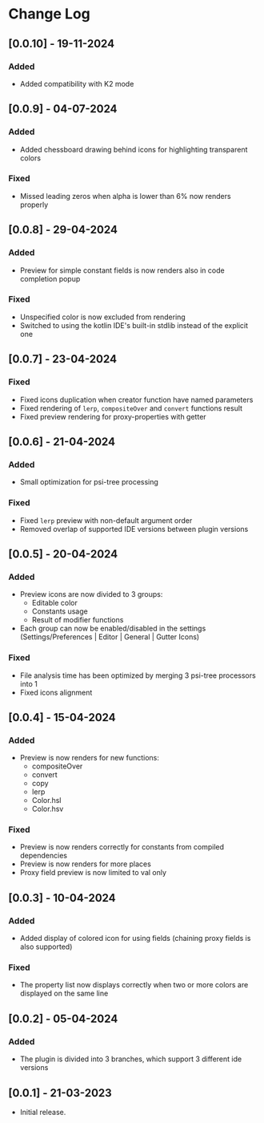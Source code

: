 # Change Log

## [0.0.10] - 19-11-2024

### Added

- Added compatibility with K2 mode

## [0.0.9] - 04-07-2024

### Added

- Added chessboard drawing behind icons for highlighting transparent colors

### Fixed

- Missed leading zeros when alpha is lower than 6% now renders properly

## [0.0.8] - 29-04-2024

### Added

- Preview for simple constant fields is now renders also in code completion popup

### Fixed

- Unspecified color is now excluded from rendering
- Switched to using the kotlin IDE's built-in stdlib instead of the explicit one

## [0.0.7] - 23-04-2024

### Fixed
- Fixed icons duplication when creator function have named parameters
- Fixed rendering of `lerp`, `compositeOver` and `convert` functions result
- Fixed preview rendering for proxy-properties with getter

## [0.0.6] - 21-04-2024

### Added

- Small optimization for psi-tree processing

### Fixed

- Fixed `lerp` preview with non-default argument order
- Removed overlap of supported IDE versions between plugin versions

## [0.0.5] - 20-04-2024

### Added

- Preview icons are now divided to 3 groups:
  - Editable color
  - Constants usage
  - Result of modifier functions
- Each group can now be enabled/disabled in the settings (Settings/Preferences | Editor | General | Gutter Icons)

### Fixed

- File analysis time has been optimized by merging 3 psi-tree processors into 1
- Fixed icons alignment

## [0.0.4] - 15-04-2024

### Added

- Preview is now renders for new functions:
    - compositeOver
    - convert
    - copy
    - lerp
    - Color.hsl
    - Color.hsv

### Fixed

- Preview is now renders correctly for constants from compiled dependencies
- Preview is now renders for more places
- Proxy field preview is now limited to val only

## [0.0.3] - 10-04-2024

### Added

- Added display of colored icon for using fields (chaining proxy fields is also supported)

### Fixed

- The property list now displays correctly when two or more colors are displayed on the same line

## [0.0.2] - 05-04-2024

### Added

- The plugin is divided into 3 branches, which support 3 different ide versions

## [0.0.1] - 21-03-2023

- Initial release.